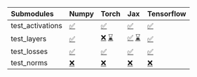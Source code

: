 | Submodules       | Numpy                                                                                                                           | Torch                                                                                                                                                                                                                                                             | Jax                                                                                                                                                                                                                                                               | Tensorflow                                                                                                                      |
|:-----------------|:--------------------------------------------------------------------------------------------------------------------------------|:------------------------------------------------------------------------------------------------------------------------------------------------------------------------------------------------------------------------------------------------------------------|:------------------------------------------------------------------------------------------------------------------------------------------------------------------------------------------------------------------------------------------------------------------|:--------------------------------------------------------------------------------------------------------------------------------|
| test_activations | <a href="https://github.com/unifyai/ivy/runs/8169001450?check_suite_focus=true" rel="noopener noreferrer" target="_blank">✅</a> | <a href="https://github.com/unifyai/ivy/runs/8169001641?check_suite_focus=true" rel="noopener noreferrer" target="_blank">✅</a>                                                                                                                                   | <a href="https://github.com/unifyai/ivy/runs/8169001806?check_suite_focus=true" rel="noopener noreferrer" target="_blank">✅</a>                                                                                                                                   | <a href="https://github.com/unifyai/ivy/runs/8169001928?check_suite_focus=true" rel="noopener noreferrer" target="_blank">✅</a> |
| test_layers      | <a href="https://github.com/unifyai/ivy/runs/8169001503?check_suite_focus=true" rel="noopener noreferrer" target="_blank">✅</a> | <a href="https://github.com/unifyai/ivy/runs/8168963037?check_suite_focus=true" rel="noopener noreferrer" target="_blank">❌</a>   <a href="https://github.com/unifyai/ivy/runs/8169001686?check_suite_focus=true" rel="noopener noreferrer" target="_blank">⌛</a> | <a href="https://github.com/unifyai/ivy/runs/8168963112?check_suite_focus=true" rel="noopener noreferrer" target="_blank">✅</a>   <a href="https://github.com/unifyai/ivy/runs/8169001840?check_suite_focus=true" rel="noopener noreferrer" target="_blank">⌛</a> | <a href="https://github.com/unifyai/ivy/runs/8169001946?check_suite_focus=true" rel="noopener noreferrer" target="_blank">✅</a> |
| test_losses      | <a href="https://github.com/unifyai/ivy/runs/8169001538?check_suite_focus=true" rel="noopener noreferrer" target="_blank">✅</a> | <a href="https://github.com/unifyai/ivy/runs/8169001721?check_suite_focus=true" rel="noopener noreferrer" target="_blank">✅</a>                                                                                                                                   | <a href="https://github.com/unifyai/ivy/runs/8169001877?check_suite_focus=true" rel="noopener noreferrer" target="_blank">✅</a>                                                                                                                                   | <a href="https://github.com/unifyai/ivy/runs/8169001967?check_suite_focus=true" rel="noopener noreferrer" target="_blank">✅</a> |
| test_norms       | <a href="https://github.com/unifyai/ivy/runs/8169001591?check_suite_focus=true" rel="noopener noreferrer" target="_blank">❌</a> | <a href="https://github.com/unifyai/ivy/runs/8169001764?check_suite_focus=true" rel="noopener noreferrer" target="_blank">❌</a>                                                                                                                                   | <a href="https://github.com/unifyai/ivy/runs/8169001907?check_suite_focus=true" rel="noopener noreferrer" target="_blank">❌</a>                                                                                                                                   | <a href="https://github.com/unifyai/ivy/runs/8169001998?check_suite_focus=true" rel="noopener noreferrer" target="_blank">❌</a> |